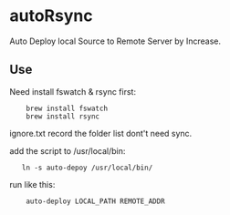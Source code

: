 # autoRsync
Auto Deploy local Source to Remote Server by Increase.

## Use
 Need install fswatch & rsync first:
 
``` 
 	brew install fswatch
 	brew install rsync
```

ignore.txt record the folder list dont't need sync.

add the script to /usr/local/bin:

```
   ln -s auto-depoy /usr/local/bin/
```
run like this:

```
	auto-deploy LOCAL_PATH REMOTE_ADDR
``` 
